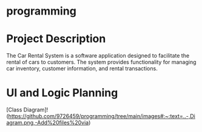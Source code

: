# programming

# Project Description
The Car Rental System is a software application designed to facilitate the rental of cars to customers. The system provides functionality for managing car inventory, customer information, and rental transactions.


# UI and Logic Planning
[Class Diagram]! (https://github.com/9726459/programming/tree/main/images#:~:text=..-,Diagram.png,-Add%20files%20via)
